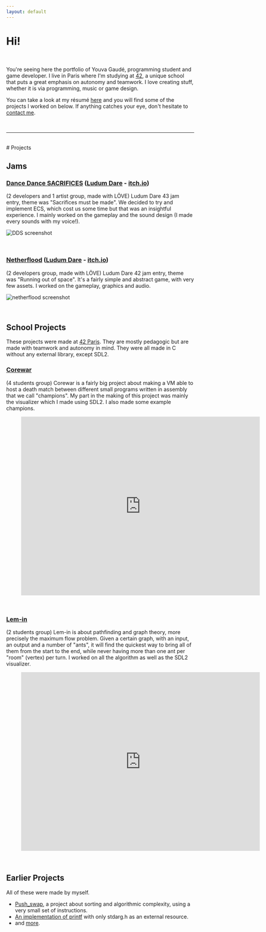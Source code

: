 ```yaml
---
layout: default
---
```

# Hi!

<br />

You're seeing here the portfolio of Youva Gaudé, programming student and game developer. I live in Paris where I'm studying at [42](https://www.42.fr/), a unique school that puts a great emphasis on autonomy and teamwork. I love creating stuff, whether it is via programming, music or game design.

You can take a look at my résumé [here](http://youva.fr/resume_youva_gaude.pdf) and you will find some of the projects I worked on below. If anything catches your eye, don't hesitate to [contact me](mailto:contact@youva.fr).

<br />

---

<br />
# Projects

## Jams

### [Dance Dance SACRIFICES](https://github.com/eviber/ldjam43/) ([Ludum Dare](https://ldjam.com/events/ludum-dare/43/dance-dance-sacrifices) - [itch.io](https://eviber.itch.io/dance-dance-sacrifices))
(2 developers and 1 artist group, made with LÖVE)
Ludum Dare 43 jam entry, theme was "Sacrifices must be made". We decided to try and implement ECS, which cost us some time but that was an insightful experience. I mainly worked on the gameplay and the sound design (I made every sounds with my voice!).

![DDS screenshot](https://i.imgur.com/TxCGMoS.png)

<br />

### [Netherflood](https://github.com/eviber/ldjam42/) ([Ludum Dare](https://ldjam.com/events/ludum-dare/42/nether-flood) - [itch.io](https://eviber.itch.io/netherflood))
(2 developers group, made with LÖVE)
Ludum Dare 42 jam entry, theme was "Running out of space". It's a fairly simple and abstract game, with very few assets. I worked on the gameplay, graphics and audio.

![netherflood screenshot](https://i.imgur.com/x741lS3.png)

<br />

## School Projects
These projects were made at [42 Paris](https://www.42.fr/). They are mostly pedagogic but are made with teamwork and autonomy in mind. They were all made in C without any external library, except SDL2.

### [Corewar](https://github.com/Eviber/corewar)
(4 students group)
Corewar is a fairly big project about making a VM able to host a death match between different small programs written in assembly that we call "champions". My part in the making of this project was mainly the visualizer which I made using SDL2. I also made some example champions.

<div class="video">
    <figure>
		<iframe width="640" height="480" src="https://www.youtube.com/embed/Ty2P6FtErXk?rel=0" frameborder="0" allowfullscreen></iframe>
	</figure>
</div>

<br />

### [Lem-in](https://github.com/Eviber/lem-in)
(2 students group)
Lem-in is about pathfinding and graph theory, more precisely the maximum flow problem. Given a certain graph, with an input, an output and a number of "ants", it will find the quickest way to bring all of them from the start to the end, while never having more than one ant per "room" (vertex) per turn. I worked on all the algorithm as well as the SDL2 visualizer.

<div class="video">
    <figure>
		<iframe width="640" height="480" src="https://www.youtube.com/embed/aD20O2oQ1DQ?rel=0" frameborder="0" allowfullscreen></iframe>
	</figure>
</div>

<br />

## Earlier Projects
All of these were made by myself.
* [Push_swap](https://github.com/Eviber/push_swap/), a project about sorting and algorithmic complexity, using a very small set of instructions.
* [An implementation of printf](https://github.com/Eviber/ft_printf) with only stdarg.h as an external resource.
* and [more](https://github.com/Eviber/).
